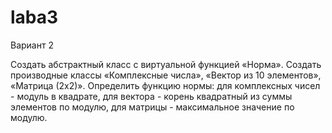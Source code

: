 # laba3
Вариант 2

Создать абстрактный класс с виртуальной функцией «Норма». Создать производные классы «Комплексные числа», «Вектор из 10 элементов», «Матрица (2х2)». Определить функцию нормы: для комплексных чисел - модуль в квадрате, для вектора - корень квадратный из суммы элементов по модулю, для матрицы - максимальное значение по модулю.
